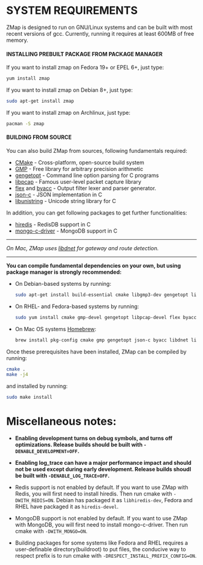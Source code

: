 # SYSTEM REQUIREMENTS

ZMap is designed to run on GNU/Linux systems and can be built with most recent versions of gcc. Currently, running it requires at least 600MB of free memory.

#### INSTALLING PREBUILT PACKAGE FROM PACKAGE MANAGER

If you want to install zmap on Fedora 19+ or EPEL 6+, just type:
  ```sh
  yum install zmap
  ```

If you want to install zmap on Debian 8+, just type:
  ```sh
  sudo apt-get install zmap
  ```

If you want to install zmap on Archlinux, just type:
  ```sh
  pacman -S zmap
  ```

#### BUILDING FROM SOURCE

You can also build ZMap from sources, following fundamentals required:

  - [CMake](http://www.cmake.org/) - Cross-platform, open-source build system
  - [GMP](http://gmplib.org/) - Free library for arbitrary precision arithmetic
  - [gengetopt](http://www.gnu.org/software/gengetopt/gengetopt.html) - Command line option parsing for C programs
  - [libpcap](http://www.tcpdump.org/) - Famous user-level packet capture library
  - [flex](http://flex.sourceforge.net/) and [byacc](http://invisible-island.net/byacc/) - Output filter lexer and parser generator.
  - [json-c](https://github.com/json-c/json-c/) - JSON implementation in C
  - [libunistring](https://www.gnu.org/software/libunistring/) - Unicode string library for C

In addition, you can get following packages to get further functionalities:
  - [hiredis](https://github.com/redis/hiredis) - RedisDB support in C
  - [mongo-c-driver](https://github.com/mongodb/mongo-c-driver/) - MongoDB support in C

---
*On Mac, ZMap uses [libdnet](https://github.com/dugsong/libdnet) for gateway and route detection.*

---
**You can compile fundamental dependencies on your own, but using package manager is strongly recommended:**

* On Debian-based systems by running:
   ```sh
   sudo apt-get install build-essential cmake libgmp3-dev gengetopt libpcap-dev flex byacc libjson-c-dev pkg-config libunistring-dev
   ```

* On RHEL- and Fedora-based systems by running:
   ```sh
   sudo yum install cmake gmp-devel gengetopt libpcap-devel flex byacc json-c-devel libunistring
   ```

* On Mac OS systems [Homebrew](http://brew.sh/):
  ```sh
  brew install pkg-config cmake gmp gengetopt json-c byacc libdnet libunistring
  ```

Once these prerequisites have been installed, ZMap can be compiled
by running:
  ```sh
  cmake .
  make -j4
  ```

and installed by running:
  ```sh
  sudo make install
  ```

# Miscellaneous notes:
- **Enabling development turns on debug symbols, and turns off optimizations.
Release builds should be built with `-DENABLE_DEVELOPMENT=OFF`.**

- **Enabling log_trace can have a major performance impact and should not be used
except during early development. Release builds shoudl be built with `-DENABLE_LOG_TRACE=OFF`.**

- Redis support is not enabled by default. If you want to use ZMap with Redis, you will first need to install hiredis. Then run cmake with `-DWITH_REDIS=ON`. Debian has packaged it as `libhiredis-dev`, Fedora and RHEL have packaged it as `hiredis-devel`.

- MongoDB support is not enabled by default. If you want to use ZMap with MongoDB, you will first need to install mongo-c-driver. Then run cmake with `-DWITH_MONGO=ON`.

- Building packages for some systems like Fedora and RHEL requires a user-definable directory(buildroot) to put files, the conducive way to respect prefix is to run cmake with `-DRESPECT_INSTALL_PREFIX_CONFIG=ON`.


